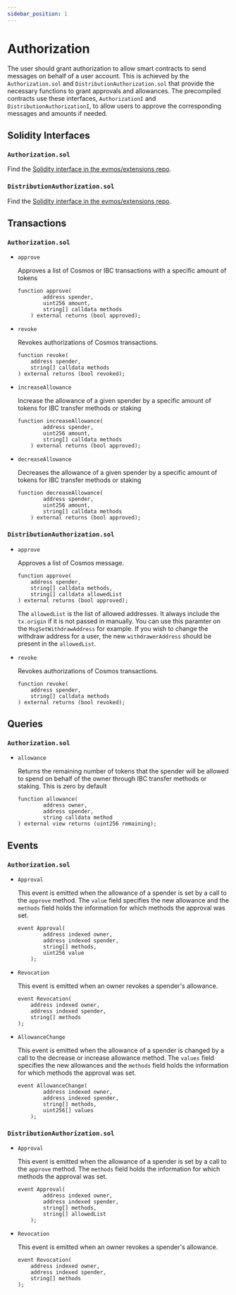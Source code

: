 ```yaml
---
sidebar_position: 1
---
```


# Authorization

The user should grant authorization to allow smart contracts
to send messages on behalf of a user account.
This is achieved by the `Authorization.sol` and `DistributionAuthorization.sol`
that provide the necessary functions to grant approvals and allowances.
The precompiled contracts use these interfaces, `AuthorizationI` and `DistributionAuthorizationI`,
to allow users to approve the corresponding messages and amounts if needed.

## Solidity Interfaces

### `Authorization.sol`

Find the [Solidity interface in the evmos/extensions repo](https://github.com/evmos/extensions/blob/main/precompiles/common/Authorization.sol).

### `DistributionAuthorization.sol`

Find the [Solidity interface in the evmos/extensions repo](https://github.com/evmos/extensions/blob/main/precompiles/common/DistributionAuthorization.sol).

## Transactions

### `Authorization.sol`

- `approve`

    Approves a list of Cosmos or IBC transactions with a specific amount of tokens

    ```solidity
    function approve(
            address spender,
            uint256 amount,
            string[] calldata methods
        ) external returns (bool approved);
    ```

- `revoke`
  
    Revokes authorizations of Cosmos transactions.

    ```solidity
    function revoke(
        address spender,
        string[] calldata methods
    ) external returns (bool revoked);
    ```

- `increaseAllowance`

    Increase the allowance of a given spender by a specific amount of tokens for IBC transfer methods or staking

    ```solidity
    function increaseAllowance(
            address spender,
            uint256 amount,
            string[] calldata methods
        ) external returns (bool approved);
    ```

- `decreaseAllowance`

    Decreases the allowance of a given spender by a specific amount of tokens for IBC transfer methods or staking

    ```solidity
    function decreaseAllowance(
            address spender,
            uint256 amount,
            string[] calldata methods
        ) external returns (bool approved);
    ```

### `DistributionAuthorization.sol`

- `approve`

    Approves a list of Cosmos message.

    ```solidity
    function approve(
        address spender,
        string[] calldata methods,
        string[] calldata allowedList
    ) external returns (bool approved);
    ```

    The `allowedList` is the list of allowed addresses.
    It always include the `tx.origin` if it is not passed in manually.
    You can use this paramter on the `MsgSetWithdrawAddress` for example.
    If you wish to change the withdraw address for a user, the new `withdrawerAddress` should be present in the `allowedList`.

- `revoke`
  
    Revokes authorizations of Cosmos transactions.

    ```solidity
    function revoke(
        address spender,
        string[] calldata methods
    ) external returns (bool revoked);
    ```

## Queries

### `Authorization.sol`

- `allowance`

    Returns the remaining number of tokens that the spender will be allowed to
    spend on behalf of the owner through IBC transfer methods or staking.
    This is zero by default

    ```solidity
    function allowance(
            address owner,
            address spender,
            string calldata method
    ) external view returns (uint256 remaining);
    ```

## Events

### `Authorization.sol`

- `Approval`

    This event is emitted when the allowance of a spender is set by a call to the `approve` method.
    The `value` field specifies the new allowance and the `methods`
    field holds the information for which methods the approval was set.

    ```solidity
    event Approval(
            address indexed owner,
            address indexed spender,
            string[] methods,
            uint256 value
        );
    ```

- `Revocation`

    This event is emitted when an owner revokes a spender's allowance.

    ```solidity
    event Revocation(
        address indexed owner,
        address indexed spender,
        string[] methods
    );
    ```

- `AllowanceChange`

    This event is emitted when the allowance of a spender is changed by a call to the decrease or increase allowance method.
    The `values` field specifies the new allowances and the `methods`
    field holds the information for which methods the approval was set.

    ```solidity
    event AllowanceChange(
            address indexed owner,
            address indexed spender,
            string[] methods,
            uint256[] values
        );
    ```

### `DistributionAuthorization.sol`

- `Approval`

    This event is emitted when the allowance of a spender is set by a call to the `approve` method.
    The `methods` field holds the information for which methods the approval was set.

    ```solidity
    event Approval(
            address indexed owner,
            address indexed spender,
            string[] methods,
            string[] allowedList            
        );
    ```

- `Revocation`

    This event is emitted when an owner revokes a spender's allowance.

    ```solidity
    event Revocation(
        address indexed owner,
        address indexed spender,
        string[] methods
    );
    ```
